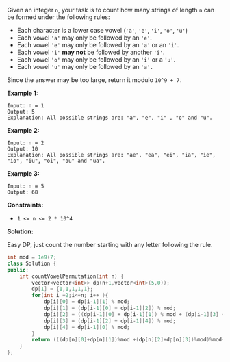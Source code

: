 Given an integer `n`, your task is to count how many strings of length `n` can be formed under the following rules:

- Each character is a lower case vowel (`'a'`, `'e'`, `'i'`, `'o'`, `'u'`)
- Each vowel `'a'` may only be followed by an `'e'`.
- Each vowel `'e'` may only be followed by an `'a'` or an `'i'`.
- Each vowel `'i'` **may not** be followed by another `'i'`.
- Each vowel `'o'` may only be followed by an `'i'` or a `'u'`.
- Each vowel `'u'` may only be followed by an `'a'.`

Since the answer may be too large, return it modulo `10^9 + 7.`

 

**Example 1:**

```
Input: n = 1
Output: 5
Explanation: All possible strings are: "a", "e", "i" , "o" and "u".
```

**Example 2:**

```
Input: n = 2
Output: 10
Explanation: All possible strings are: "ae", "ea", "ei", "ia", "ie", "io", "iu", "oi", "ou" and "ua".
```

**Example 3:** 

```
Input: n = 5
Output: 68
```

 

**Constraints:**

- `1 <= n <= 2 * 10^4`



**Solution:**

Easy DP, just count the number starting with any letter following the rule.

```c++
int mod = 1e9+7;
class Solution {
public:
    int countVowelPermutation(int n) {
        vector<vector<int>> dp(n+1,vector<int>(5,0));
        dp[1] = {1,1,1,1,1};
        for(int i =2;i<=n; i++ ){
            dp[i][0] = dp[i-1][1] % mod;
            dp[i][1] = (dp[i-1][0] + dp[i-1][2]) % mod;
            dp[i][2] = ((dp[i-1][0] + dp[i-1][1]) % mod + (dp[i-1][3] + dp[i-1][4]) % mod) % mod;
            dp[i][3] = (dp[i-1][2] + dp[i-1][4]) % mod;
            dp[i][4] = dp[i-1][0] % mod;
        }
        return (((dp[n][0]+dp[n][1])%mod +(dp[n][2]+dp[n][3])%mod)%mod+dp[n][4])%mod;
    }
};
```

